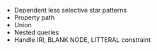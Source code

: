 - Dependent less selective star patterns
- Property path
- Union
- Nested queries
- Handle IRI, BLANK NODE, LITTERAL constraint
